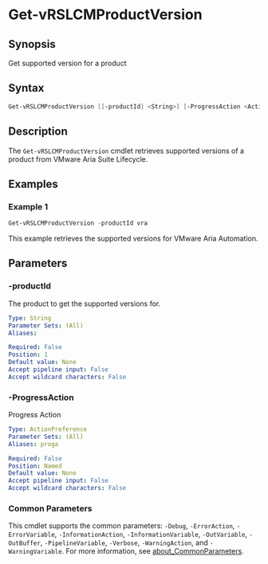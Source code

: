 # Get-vRSLCMProductVersion

## Synopsis

Get supported version for a product

## Syntax

```powershell
Get-vRSLCMProductVersion [[-productId] <String>] [-ProgressAction <ActionPreference>] [<CommonParameters>]
```

## Description

The `Get-vRSLCMProductVersion` cmdlet retrieves supported versions of a product from VMware Aria Suite Lifecycle.

## Examples

### Example 1

```powershell
Get-vRSLCMProductVersion -productId vra
```

This example retrieves the supported versions for VMware Aria Automation.

## Parameters

### -productId

The product to get the supported versions for.

```yaml
Type: String
Parameter Sets: (All)
Aliases:

Required: False
Position: 1
Default value: None
Accept pipeline input: False
Accept wildcard characters: False
```

### -ProgressAction

Progress Action

```yaml
Type: ActionPreference
Parameter Sets: (All)
Aliases: proga

Required: False
Position: Named
Default value: None
Accept pipeline input: False
Accept wildcard characters: False
```

### Common Parameters

This cmdlet supports the common parameters: `-Debug`, `-ErrorAction`, `-ErrorVariable`, `-InformationAction`, `-InformationVariable`, `-OutVariable`, `-OutBuffer`, `-PipelineVariable`, `-Verbose`, `-WarningAction`, and `-WarningVariable`. For more information, see [about_CommonParameters](http://go.microsoft.com/fwlink/?LinkID=113216).
